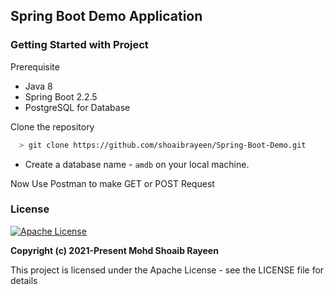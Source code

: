 ## Spring Boot Demo Application

### Getting Started with Project
Prerequisite
- Java 8
- Spring Boot 2.2.5
- PostgreSQL for Database

Clone the repository
```sh
  > git clone https://github.com/shoaibrayeen/Spring-Boot-Demo.git
```

- Create a database name - `amdb` on your local machine.

Now Use Postman to make GET or POST Request

### License
[![Apache License](https://img.shields.io/badge/license-Apache-brightgreen.svg)](http://www.apache.org/licenses/)

**Copyright (c) 2021-Present Mohd Shoaib Rayeen**

This project is licensed under the Apache License - see the LICENSE file for details
